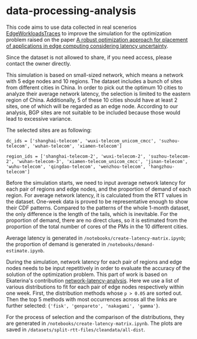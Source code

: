 # data-processing-analysis
This code aims to use data collected in real scenerios [EdgeWorkloadsTraces](https://github.com/xumengwei/EdgeWorkloadsTraces) to improve the simulation for the optimization problem raised on the paper [A robust optimization approach for placement of applications in edge computing considering latency uncertainty](https://www.sciencedirect.com/science/article/pii/S0305048324000318#sec3).

Since the dataset is not allowed to share, if you need access, please contact the owner directly.

This simulation is based on small-sized network, which means a network with 5 edge nodes and 10 regions. The dataset includes a bunch of sites from different cities in China. In order to pick out the optimum 10 cities to analyze their average network latency, the selection is limited to the eastern region of China. Additionally, 5 of these 10 cities should have at least 2 sites, one of which will be regarded as an edge node. According to our analysis, BGP sites are not suitable to be included because those would lead to excessive variance. 

The selected sites are as following:

`dc_ids = ['shanghai-telecom', 'wuxi-telecom_unicom_cmcc', 'suzhou-telecom', 'wuhan-telecom', 'xiamen-telecom']`

`region_ids = ['shanghai-telecom-2', 'wuxi-telecom-2', 'suzhou-telecom-2', 'wuhan-telecom-3', 'xiamen-telecom_unicom_cmcc', 'jinan-telecom', 'wuhu-telecom', 'qingdao-telecom', 'wenzhou-telecom', 'hangzhou-telecom']`

Before the simulation starts, we need to input average network latency for each pair of regions and edge nodes, and the proportion of demand of each region. For average network latency, it is calculated from the RTT values in the dataset. One-week data is proved to be representative enough to show their CDF patterns. Compared to the patterns of the whole 1-month dataset, the only difference is the length of the tails, which is inevitable. For the proportion of demand, there are no direct clues, so it is estimated from the proportion of the total number of cores of the PMs in the 10 different cities.

Average latency is generated in `/notebooks/create-latency-matrix.ipynb`; the proportion of demand is generated in `/notebooks/demand-estimate.ipynb`.

During the simulation, network latency for each pair of regions and edge nodes needs to be input repetitively in order to evaluate the accuracy of the solution of the optimization problem. This part of work is based on Ekaterina's contribution [network-latency-analysis](https://github.com/qubelka/network-latency-analysis/tree/main). Here we use a list of various distributions to fit for each pair of edge nodes respectively within one week. First, the distribution methods whose `p > 0.05` are sorted out. Then the top 5 methods with most occurrences across all the links are further selected: `{'fisk', 'genpareto', 'nakagami', 'gamma'}`.

For the process of selection and the comparison of the distributions, they are generated in `/notebooks/create-latency-matrix.ipynb`. The plots are saved in `/datasets/split-rtt-files/cleandata/all-dist`.
